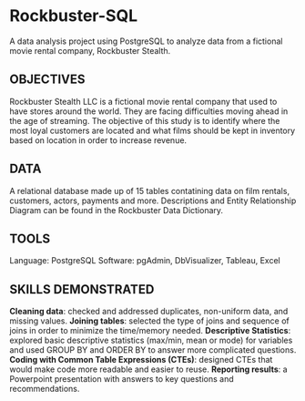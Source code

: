 # Rockbuster-SQL
A data analysis project using PostgreSQL to analyze data from a fictional movie rental company, Rockbuster Stealth.

## OBJECTIVES
Rockbuster Stealth LLC is a fictional movie rental company that used to have stores around the world. They are facing difficulties moving ahead in the age of streaming. The objective of this study is to identify where the most loyal customers are located and what films should be kept in inventory based on location in order to increase revenue.
## DATA
A relational database made up of 15 tables contatining data on film rentals, customers, actors, payments and more.
Descriptions and Entity Relationship Diagram can be found in the Rockbuster Data Dictionary.
## TOOLS
Language: PostgreSQL
Software: pgAdmin, DbVisualizer, Tableau, Excel
## SKILLS DEMONSTRATED
**Cleaning data**: checked and addressed duplicates, non-uniform data, and missing values.
**Joining tables**: selected the type of joins and sequence of joins in order to minimize the time/memory needed.
**Descriptive Statistics**: explored basic descriptive statistics (max/min, mean or mode) for variables and used GROUP BY and ORDER BY to answer more complicated questions.
**Coding with Common Table Expressions (CTEs)**: designed CTEs that would make code more readable and easier to reuse.
**Reporting results**: a Powerpoint presentation with answers to key questions and recommendations. 
